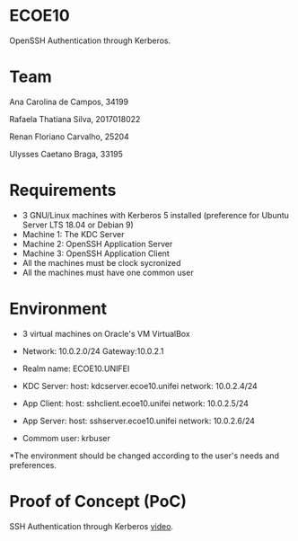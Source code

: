 # ECOE10
OpenSSH Authentication through Kerberos.

# Team
Ana Carolina de Campos, 34199

Rafaela Thatiana Silva, 2017018022

Renan Floriano Carvalho, 25204

Ulysses Caetano Braga, 33195



# Requirements 
- 3 GNU/Linux machines with Kerberos 5 installed (preference for Ubuntu Server LTS 18.04 or Debian 9)
- Machine 1: The KDC Server
- Machine 2: OpenSSH Application Server
- Machine 3: OpenSSH Application Client
- All the machines must be clock sycronized
- All the machines must have one common user

# Environment
- 3 virtual machines on Oracle's VM VirtualBox

- Network: 10.0.2.0/24 Gateway:10.0.2.1

- Realm name: ECOE10.UNIFEI

- KDC Server:  	host: kdcserver.ecoe10.unifei
		network: 10.0.2.4/24

- App Client:	host: sshclient.ecoe10.unifei
		network: 10.0.2.5/24

- App Server:	host: sshserver.ecoe10.unifei
		network: 10.0.2.6/24 

- Commom user: 	krbuser

*The environment should be changed according to the user's needs and preferences.

# Proof of Concept (PoC)
SSH Authentication through Kerberos [video](https://www.youtube.com/watch?v=g0WPpHPAV-0&feature=youtu.be).












